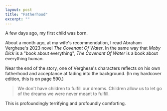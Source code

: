 ```yaml
---
layout: post
title: "Fatherhood"
excerpt: ""
---
```


A few days ago, my first child was born.

About a month ago, at my wife's recommendation, I read Abraham Verghese's 2023 novel *The Covenant Of Water*. In the same way that *Moby Dick* is a "book about everything", *The Covenant Of Water* is a book about everything human.

Near the end of the story, one of Verghese's characters reflects on his own fatherhood and acceptance at fading into the background. (In my hardcover edition, this is on page 590.)

> We don't have children to fulfill our dreams. Children allow us to let go of the dreams we were never meant to fulfill.

This is profoundingly terrifying and profoundly comforting.
